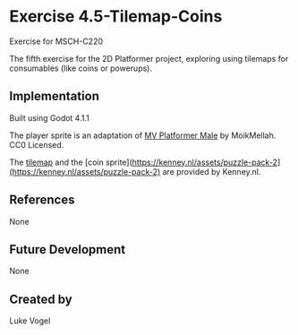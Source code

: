 # Exercise 4.5-Tilemap-Coins

Exercise for MSCH-C220

The fifth exercise for the 2D Platformer project, exploring using tilemaps for consumables (like coins or powerups).

## Implementation

Built using Godot 4.1.1

The player sprite is an adaptation of [MV Platformer Male](https://opengameart.org/content/mv-platformer-male-32x64) by MoikMellah. CC0 Licensed.

The [tilemap](https://kenney.nl/assets/abstract-platformer) and the [coin sprite](https://kenney.nl/assets/puzzle-pack-2](https://kenney.nl/assets/puzzle-pack-2) are provided by Kenney.nl.


## References

None


## Future Development

None

## Created by 

Luke Vogel
```
